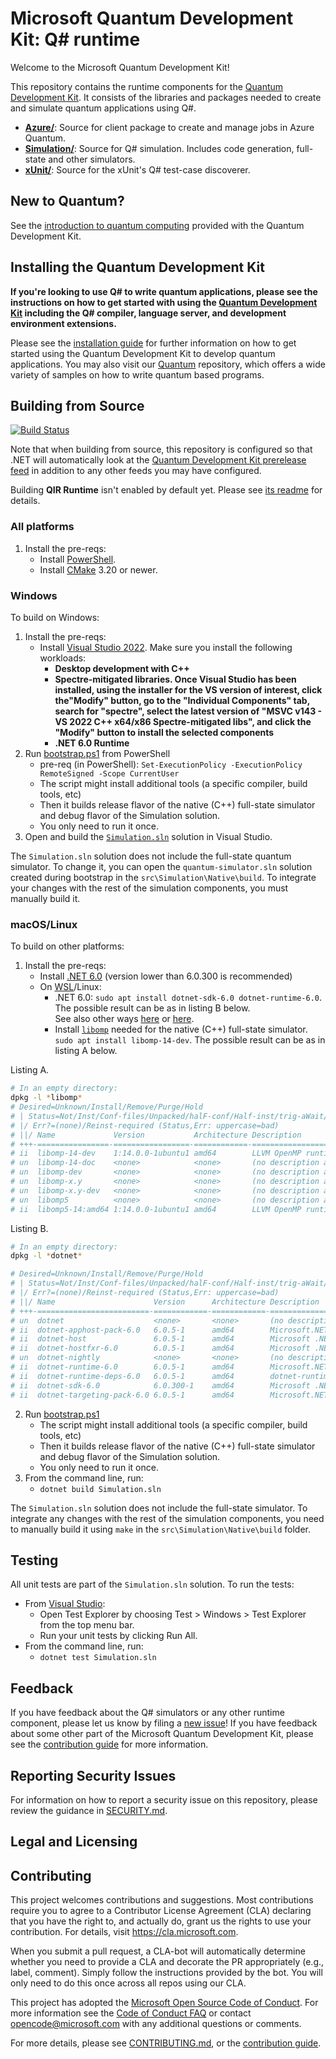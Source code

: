 # Microsoft Quantum Development Kit: Q# runtime #

Welcome to the Microsoft Quantum Development Kit!

This repository contains the runtime components for the [Quantum Development Kit](https://docs.microsoft.com/azure/quantum/).
It consists of the libraries and packages needed to create and simulate quantum applications using Q#.

- **[Azure/](./src/Azure/)**: Source for client package to create and manage jobs in Azure Quantum.
- **[Simulation/](./src/Simulation/)**: Source for Q# simulation. Includes code generation, full-state and other simulators.
- **[xUnit/](./src/Xunit/)**: Source for the xUnit's Q# test-case discoverer.

## New to Quantum? ##

See the [introduction to quantum computing](https://docs.microsoft.com/azure/quantum/concepts-overview) provided with the Quantum Development Kit.


## Installing the Quantum Development Kit

**If you're looking to use Q# to write quantum applications, please see the instructions on how to get started with using the [Quantum Development Kit](https://docs.microsoft.com/azure/quantum/install-overview-qdk) including the Q# compiler, language server, and development environment extensions.**

Please see the [installation guide](https://docs.microsoft.com/azure/quantum/install-overview-qdk) for further information on how to get started using the Quantum Development Kit to develop quantum applications.
You may also visit our [Quantum](https://github.com/microsoft/quantum) repository, which offers a wide variety of samples on how to write quantum based programs.


## Building from Source ##

[![Build Status](https://dev.azure.com/ms-quantum-public/Microsoft%20Quantum%20(public)/_apis/build/status/microsoft.qsharp-runtime?branchName=main)](https://dev.azure.com/ms-quantum-public/Microsoft%20Quantum%20(public)/_build/latest?definitionId=15&branchName=main)

Note that when building from source, this repository is configured so that .NET will automatically look at the [Quantum Development Kit prerelease feed](https://dev.azure.com/ms-quantum-public/Microsoft%20Quantum%20(public)/_packaging?_a=feed&feed=alpha) in addition to any other feeds you may have configured.

Building **QIR Runtime** isn't enabled by default yet. Please see [its readme](./src/Qir/Runtime/README.md) for details.

### All platforms ###

1. Install the pre-reqs:
    * Install [PowerShell](https://docs.microsoft.com/en-us/powershell/scripting/install/installing-powershell).
    * Install [CMake](https://cmake.org/install/) 3.20 or newer.

### Windows ###

To build on Windows:

1. Install the pre-reqs:
    * Install [Visual Studio 2022](https://visualstudio.microsoft.com/downloads/). Make sure you install the following workloads:
        * **Desktop development with C++**
        * **Spectre-mitigated libraries. Once Visual Studio has been installed, using the installer for the VS version of interest,
          click the"Modify" button, go to the "Individual Components" tab, search for "spectre", select the latest version of "MSVC v143 - VS 2022 C++ x64/x86 Spectre-mitigated libs", and click the "Modify" button to install the selected components**
        * **.NET 6.0 Runtime**
2. Run [bootstrap.ps1](bootstrap.ps1) from PowerShell
    * pre-req (in PowerShell): `Set-ExecutionPolicy -ExecutionPolicy RemoteSigned -Scope CurrentUser`
    * The script might install additional tools (a specific compiler, build tools, etc)
    * Then it builds release flavor of the native (C++) full-state simulator and debug flavor of the Simulation solution.
    * You only need to run it once.
3. Open and build the [`Simulation.sln`](./Simulation.sln) solution in Visual Studio.

The `Simulation.sln` solution does not include the full-state quantum simulator. To change it, you can open the `quantum-simulator.sln` solution created during bootstrap in the `src\Simulation\Native\build`. To integrate your changes with the rest of the simulation components, you must manually build it.


### macOS/Linux ###

To build on other platforms:

1. Install the pre-reqs:
    * Install [.NET 6.0](https://dotnet.microsoft.com/download) (version lower than 6.0.300 is recommended)
    * On [WSL](https://docs.microsoft.com/en-us/windows/wsl/)/Linux:
      * .NET 6.0: `sudo apt install dotnet-sdk-6.0 dotnet-runtime-6.0`. The possible result can be as in listing B below.  
        See also other ways [here](https://docs.microsoft.com/en-us/dotnet/core/install/linux) or [here](https://dotnet.microsoft.com/en-us/download).
      * Install [`libomp`](https://openmp.llvm.org) needed for the native (C++) full-state simulator.
        `sudo apt install libomp-14-dev`. The possible result can be as in listing A below.

Listing A.

```bash
# In an empty directory:
dpkg -l *libomp*
# Desired=Unknown/Install/Remove/Purge/Hold
# | Status=Not/Inst/Conf-files/Unpacked/halF-conf/Half-inst/trig-aWait/Trig-pend
# |/ Err?=(none)/Reinst-required (Status,Err: uppercase=bad)
# ||/ Name             Version           Architecture Description
# +++-================-=================-============-=================================
# ii  libomp-14-dev    1:14.0.0-1ubuntu1 amd64        LLVM OpenMP runtime - dev package
# un  libomp-14-doc    <none>            <none>       (no description available)
# un  libomp-dev       <none>            <none>       (no description available)
# un  libomp-x.y       <none>            <none>       (no description available)
# un  libomp-x.y-dev   <none>            <none>       (no description available)
# un  libomp5          <none>            <none>       (no description available)
# ii  libomp5-14:amd64 1:14.0.0-1ubuntu1 amd64        LLVM OpenMP runtime
```

Listing B.

```bash
# In an empty directory:
dpkg -l *dotnet*

# Desired=Unknown/Install/Remove/Purge/Hold
# | Status=Not/Inst/Conf-files/Unpacked/halF-conf/Half-inst/trig-aWait/Trig-pend
# |/ Err?=(none)/Reinst-required (Status,Err: uppercase=bad)
# ||/ Name                      Version      Architecture Description
# +++-=========================-============-============-=======================================
# un  dotnet                    <none>       <none>       (no description available)
# ii  dotnet-apphost-pack-6.0   6.0.5-1      amd64        Microsoft.NETCore.App.Host 6.0.5
# ii  dotnet-host               6.0.5-1      amd64        Microsoft .NET Host - 6.0.5
# ii  dotnet-hostfxr-6.0        6.0.5-1      amd64        Microsoft .NET Host FX Resolver - 6.0.5
# un  dotnet-nightly            <none>       <none>       (no description available)
# ii  dotnet-runtime-6.0        6.0.5-1      amd64        Microsoft.NETCore.App.Runtime 6.0.5
# ii  dotnet-runtime-deps-6.0   6.0.5-1      amd64        dotnet-runtime-deps-debian 6.0.5
# ii  dotnet-sdk-6.0            6.0.300-1    amd64        Microsoft .NET SDK 6.0.300
# ii  dotnet-targeting-pack-6.0 6.0.5-1      amd64        Microsoft.NETCore.App.Ref 6.0.5
```

2. Run [bootstrap.ps1](./bootstrap.ps1)
    * The script might install additional tools (a specific compiler, build tools, etc)
    * Then it builds release flavor of the native (C++) full-state simulator and debug flavor of the Simulation solution.
    * You only need to run it once.
3. From the command line, run:
    * `dotnet build Simulation.sln`

The `Simulation.sln` solution does not include the full-state simulator. To integrate any changes with the rest of the simulation components, you need to manually build it using `make` in the `src\Simulation\Native\build` folder.


## Testing ##

All unit tests are part of the `Simulation.sln` solution. To run the tests:

* From [Visual Studio](https://docs.microsoft.com/en-us/visualstudio/test/getting-started-with-unit-testing?view=vs-2019#run-unit-tests):
    * Open Test Explorer by choosing Test > Windows > Test Explorer from the top menu bar.
    * Run your unit tests by clicking Run All.
* From the command line, run:
    * `dotnet test Simulation.sln`


## Feedback ##

If you have feedback about the Q# simulators or any other runtime component, please let us know by filing a [new issue](https://github.com/microsoft/qsharp-runtime/issues/new)!
If you have feedback about some other part of the Microsoft Quantum Development Kit, please see the [contribution guide](https://docs.microsoft.com/azure/quantum/contributing-overview) for more information.


## Reporting Security Issues

For information on how to report a security issue on this repository, please review the guidance in [SECURITY.md](./SECURITY.md).


## Legal and Licensing ##


## Contributing ##

This project welcomes contributions and suggestions.  Most contributions require you to agree to a
Contributor License Agreement (CLA) declaring that you have the right to, and actually do, grant us
the rights to use your contribution. For details, visit https://cla.microsoft.com.

When you submit a pull request, a CLA-bot will automatically determine whether you need to provide
a CLA and decorate the PR appropriately (e.g., label, comment). Simply follow the instructions
provided by the bot. You will only need to do this once across all repos using our CLA.

This project has adopted the [Microsoft Open Source Code of Conduct](https://opensource.microsoft.com/codeofconduct/).
For more information see the [Code of Conduct FAQ](https://opensource.microsoft.com/codeofconduct/faq/) or
contact [opencode@microsoft.com](mailto:opencode@microsoft.com) with any additional questions or comments.

For more details, please see [CONTRIBUTING.md](./CONTRIBUTING.md), or the [contribution guide](https://docs.microsoft.com/azure/quantum/contributing-overview).
